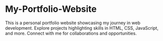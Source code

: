 # My-Portfolio-Website
This is a personal portfolio website showcasing my journey in web development. Explore projects highlighting skills in HTML, CSS, JavaScript, and more. Connect with me for collaborations and opportunities. 
